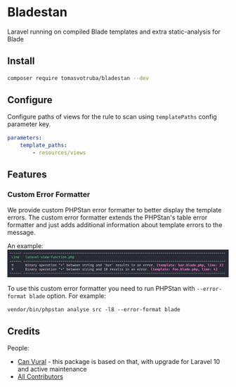 # Bladestan

Laravel running on compiled Blade templates and extra static-analysis for Blade

## Install

```bash
composer require tomasvotruba/bladestan --dev
```

## Configure

Configure paths of views for the rule to scan using `templatePaths` config parameter key.

```yaml
parameters:
    template_paths:
        - resources/views
```

## Features

### Custom Error Formatter

We provide custom PHPStan error formatter to better display the template errors. The custom error formatter extends the PHPStan's table error formatter and just adds additional information about template errors to the message.

An example:
![example](.github/assets/example.png "Custom error formatter output example")

To use this custom error formatter you need to run PHPStan with `--error-format blade` option. For example:
```shell
vendor/bin/phpstan analyse src -l8 --error-format blade
```

## Credits

People:

- [Can Vural](https://github.com/canvural) - this package is based on that, with upgrade for Laravel 10 and active maintenance
- [All Contributors](https://github.com/tomasvotruba/bladestane)
